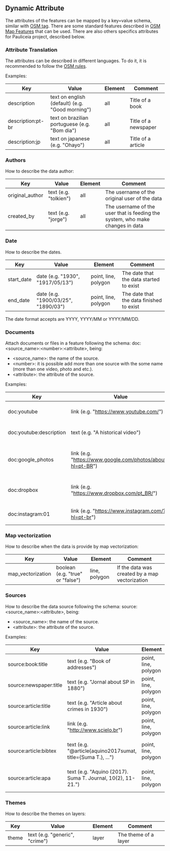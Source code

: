## Dynamic Attribute

The attributes of the features can be mapped by a key=value schema, similar with [OSM tag](http://wiki.openstreetmap.org/wiki/Tags).
There are some standard features described in [OSM Map Features](http://wiki.openstreetmap.org/wiki/Map_Features) that can be used.
There are also others specifics attributes for Pauliceia project, described below.


### Attribute Translation

The attributes can be described in different languages. To do it, it is recommended to follow the [OSM rules](http://wiki.openstreetmap.org/wiki/Wiki_Translation).

Examples:

| Key                            | Value                                                        | Element                   | Comment                                       |
| ------------------------------ | ------------------------------------------------------------ | ------------------------- | --------------------------------------------- |
| description                    | text on english (default) (e.g. "Good morning")              | all                       | Title of a book                               |
| description:pt-br              | text on brazilian portuguese (e.g. "Bom dia")                | all                       | Title of a newspaper                          |
| description:jp                 | text on japanese (e.g. "Ohayo")                              | all                       | Title of a article                            |


### Authors

How to describe the data author:

| Key                            | Value                               | Element                   | Comment                                                                          |
| ------------------------------ | ----------------------------------- | ------------------------- | -------------------------------------------------------------------------------- |
| original_author                | text (e.g. "tolkien")               | all                       | The username of the original user of the data                                    |
| created_by                     | text (e.g. "jorge")                 | all                       | The username of the user that is feeding the system, who make changes in data    |


### Date

How to describe the dates.

| Key                            | Value                               | Element                   | Comment                                                      |
| ------------------------------ | ----------------------------------- | ------------------------- | ------------------------------------------------------------ |
| start_date                     | date (e.g. "1930", "1917/05/13")    | point, line, polygon      | The date that the data started to exist                      |
| end_date                       | date (e.g. "1900/03/25", "1890/03") | point, line, polygon      | The date that the data finished to exist                     |

The date format accepts are YYYY, YYYY/MM or YYYY/MM/DD.


### Documents

Attach documents or files in a feature following the schema: doc:<source_name>:\<number>:\<attribute>, being:
- <source_name>: the name of the source.
- \<number>: it is possible add more than one source with the some name (more than one video, photo and etc.).
- \<attribute>: the attribute of the source.

Examples:

| Key                            | Value                                                             | Element                   | Comment                                            |
| ------------------------------ | ----------------------------------------------------------------- | ------------------------- | -------------------------------------------------- |
| doc:youtube                    | link (e.g. "https://www.youtube.com/")                            | point, line, polygon      | Web link for a video                               |
| doc:youtube:description        | text (e.g. "A historical video")                                  | point, line, polygon      | A textual description of web link                  |
| doc:google_photos              | link (e.g. "https://www.google.com/photos/about/?hl=pt-BR")       | point, line, polygon      | Web link for a photos or album of photos           |
| doc:dropbox                    | link (e.g. "https://www.dropbox.com/pt_BR/")                      | point, line, polygon      | Web link for a dropbox repository                  |
| doc:instagram:01               | link (e.g. "https://www.instagram.com/?hl=pt-br")                 | point, line, polygon      | The first web link for a photo                     |


### Map vectorization

How to describe when the data is provide by map vectorization:

| Key                            | Value                               | Element                   | Comment                                                      |
| ------------------------------ | ----------------------------------- | ------------------------- | ------------------------------------------------------------ |
| map_vectorization              | boolean (e.g. "true" or "false")    | line, polygon             | If the data was created by a map vectorization               |


### Sources

How to describe the data source following the schema: source:<source_name>:\<attribute>, being:
- <source_name>: the name of the source.
- \<attribute>: the attribute of the source.

Examples:

| Key                            | Value                                                        | Element                   | Comment                                       |
| ------------------------------ | ------------------------------------------------------------ | ------------------------- | --------------------------------------------- |
| source\:book:title             | text (e.g. "Book of addresses")                              | point, line, polygon      | Title of a book                               |
| source\:newspaper:title        | text (e.g. "Jornal about SP in 1880")                        | point, line, polygon      | Title of a newspaper                          |
| source:article:title           | text (e.g. "Article about crimes in 1930")                   | point, line, polygon      | Title of a article                            |
| source:article:link            | link (e.g. "http://www.scielo.br")                           | point, line, polygon      | Web link of a article                         |
| source:article:bibtex          | text (e.g. "@article{aquino2017sumat, title={Suma T.}, ...") | point, line, polygon      | Reference of the article on Bibtex            |
| source:article:apa             | text (e.g. "Aquino (2017). Suma T. Journal, 10(2), 11-21.")  | point, line, polygon      | Reference of the article on APA               |


### Themes

How to describe the themes on layers:

| Key                            | Value                               | Element                   | Comment                                                      |
| ------------------------------ | ----------------------------------- | ------------------------- | ------------------------------------------------------------ |
| theme                          | text (e.g. "generic", "crime")      | layer                     | The theme of a layer                                         |


